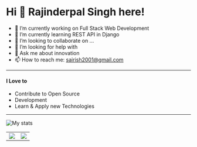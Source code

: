 # Hi 👋 Rajinderpal Singh here!

- 🔭 I’m currently working on Full Stack Web Development
- 🌱 I’m currently learning REST API in Django
- 👯 I’m looking to collaborate on ...
- 🤔 I’m looking for help with 
- 💬 Ask me about innovation
- 📫 How to reach me: sairish2001@gmail.com

---

#### I Love to

- Contribute to Open Source
- Development
- Learn & Apply new Technologies

---

![My stats](https://github-readme-stats.vercel.app/api?username=sairish2001)

<table><tr><td><img src="https://github-readme-stats.vercel.app/api/top-langs/?username=sairish2001&layout=compact"/></td><td><img src="https://github-readme-streak-stats.herokuapp.com/?user=sairish2001"/></td></tr></table>
